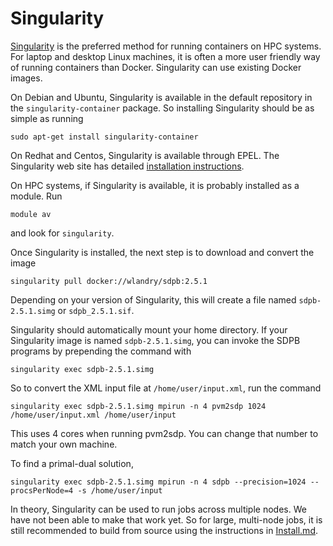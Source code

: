 # Singularity

[Singularity](https://www.sylabs.io/docs/) is the preferred method for
running containers on HPC systems.  For laptop and desktop Linux
machines, it is often a more user friendly way of running containers
than Docker.  Singularity can use existing Docker images.

On Debian and Ubuntu, Singularity is available in the default
repository in the `singularity-container` package.  So installing
Singularity should be as simple as running

    sudo apt-get install singularity-container
    
On Redhat and Centos, Singularity is available through EPEL.  The Singularity web site has detailed [installation instructions](https://www.sylabs.io/guides/3.2/user-guide/installation.html#install-the-centos-rhel-package-using-yum).

On HPC systems, if Singularity is available, it is probably installed
as a module.  Run

    module av

and look for `singularity`.

Once Singularity is installed, the next step is to download and
convert the image

    singularity pull docker://wlandry/sdpb:2.5.1

Depending on your version of Singularity, this will create a file
named `sdpb-2.5.1.simg` or `sdpb_2.5.1.sif`.

Singularity should automatically mount your home directory.  If your
Singularity image is named `sdpb-2.5.1.simg`, you can invoke the SDPB
programs by prepending the command with

    singularity exec sdpb-2.5.1.simg

So to convert the XML input file at `/home/user/input.xml`, run the command

    singularity exec sdpb-2.5.1.simg mpirun -n 4 pvm2sdp 1024 /home/user/input.xml /home/user/input

This uses 4 cores when running pvm2sdp.  You can change that number to
match your own machine.

To find a primal-dual solution, 

    singularity exec sdpb-2.5.1.simg mpirun -n 4 sdpb --precision=1024 --procsPerNode=4 -s /home/user/input

In theory, Singularity can be used to run jobs across multiple nodes.
We have not been able to make that work yet.  So for large, multi-node
jobs, it is still recommended to build from source using the
instructions in [Install.md](../Install.md).
